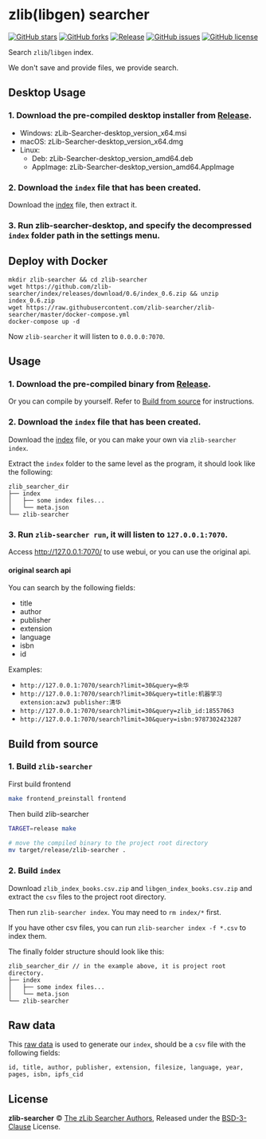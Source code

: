 # zlib(libgen) searcher

[![GitHub stars](https://img.shields.io/github/stars/zlib-searcher/zlib-searcher)](https://github.com/zlib-searcher/zlib-searcher/stargazers)
[![GitHub forks](https://img.shields.io/github/forks/zlib-searcher/zlib-searcher)](https://github.com/zlib-searcher/zlib-searcher/network)
[![Release](https://img.shields.io/github/release/zlib-searcher/zlib-searcher)](https://github.com/zlib-searcher/zlib-searcher/releases)
[![GitHub issues](https://img.shields.io/github/issues/zlib-searcher/zlib-searcher)](https://github.com/zlib-searcher/zlib-searcher/issues)
[![GitHub license](https://img.shields.io/github/license/zlib-searcher/zlib-searcher)](https://github.com/zlib-searcher/zlib-searcher/blob/master/LICENSE)

Search `zlib`/`libgen` index.

We don't save and provide files, we provide search.

## Desktop Usage

### 1. Download the pre-compiled desktop installer from [Release](https://github.com/zlib-searcher/zlib-searcher/releases).

- Windows: zLib-Searcher-desktop_version_x64.msi
- macOS: zLib-Searcher-desktop_version_x64.dmg
- Linux:
    - Deb: zLib-Searcher-desktop_version_amd64.deb
    - AppImage: zLib-Searcher-desktop_version_amd64.AppImage

### 2. Download the `index` file that has been created.

Download the [index](https://github.com/zlib-searcher/index) file, then extract it.

### 3. Run zlib-searcher-desktop, and specify the decompressed `index` folder path in the settings menu.

## Deploy with Docker

```
mkdir zlib-searcher && cd zlib-searcher
wget https://github.com/zlib-searcher/index/releases/download/0.6/index_0.6.zip && unzip index_0.6.zip
wget https://raw.githubusercontent.com/zlib-searcher/zlib-searcher/master/docker-compose.yml
docker-compose up -d
```

Now `zlib-searcher` it will listen to `0.0.0.0:7070`.


## Usage

### 1. Download the pre-compiled binary from [Release](https://github.com/zlib-searcher/zlib-searcher/releases).

Or you can compile by yourself. Refer to [Build from source](#build-from-source) for instructions.

### 2. Download the `index` file that has been created.

Download the [index](https://github.com/zlib-searcher/index) file, or you can make your own via `zlib-searcher index`.

Extract the `index` folder to the same level as the program, it should look like the following:

```
zlib_searcher_dir
├── index
│   ├── some index files...
│   └── meta.json
└── zlib-searcher
```

### 3. Run `zlib-searcher run`, it will listen to `127.0.0.1:7070`.

Access http://127.0.0.1:7070/ to use webui, or you can use the original api.

#### original search api

You can search by the following fields:

- title
- author
- publisher
- extension
- language
- isbn
- id

Examples:

- `http://127.0.0.1:7070/search?limit=30&query=余华`
- `http://127.0.0.1:7070/search?limit=30&query=title:机器学习 extension:azw3 publisher:清华`
- `http://127.0.0.1:7070/search?limit=30&query=zlib_id:18557063`
- `http://127.0.0.1:7070/search?limit=30&query=isbn:9787302423287`

## Build from source

### 1. Build `zlib-searcher`

First build frontend

```bash
make frontend_preinstall frontend
```

Then build zlib-searcher

```bash
TARGET=release make

# move the compiled binary to the project root directory
mv target/release/zlib-searcher .
```

### 2. Build `index`

Download `zlib_index_books.csv.zip` and `libgen_index_books.csv.zip` and extract the `csv` files to the project root directory.

Then run `zlib-searcher index`. You may need to `rm index/*` first.

If you have other csv files, you can run `zlib-searcher index -f *.csv` to index them.

The finally folder structure should look like this:

```
zlib_searcher_dir // in the example above, it is project root directory.
├── index
│   ├── some index files...
│   └── meta.json
└── zlib-searcher
```

## Raw data

This [raw data](https://github.com/zlib-searcher/raw) is used to generate our `index`, should be a `csv` file with the following fields:

```
id, title, author, publisher, extension, filesize, language, year, pages, isbn, ipfs_cid
```

## License

**zlib-searcher** © [The zLib Searcher Authors](https://github.com/zlib-searcher/zlib-searcher/graphs/contributors), Released under the [BSD-3-Clause](./LICENSE) License.